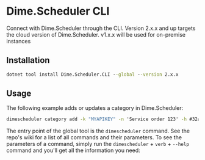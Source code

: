 ﻿# Dime.Scheduler CLI

Connect with Dime.Scheduler through the CLI. Version 2.x.x and up targets the cloud version of Dime.Scheduler. v1.x.x will be used for on-premise instances

## Installation

```cmd
dotnet tool install Dime.Scheduler.CLI --global --version 2.x.x
```

## Usage

The following example adds or updates a category in Dime.Scheduler:

```cmd
dimescheduler category add -k "MYAPIKEY" -n 'Service order 123' -h #32a852
```

The entry point of the global tool is the `dimescheduler` command. See the repo's wiki for a list of all commands and their parameters.
To see the parameters of a command, simply run the `dimescheduler` + `verb` + `--help` command and you'll get all the information you need:
